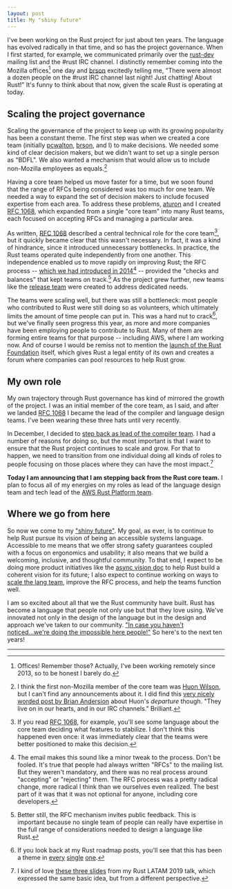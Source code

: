 ```yaml
---
layout: post
title: My "shiny future"
---
```


I've been working on the Rust project for just about ten years. The language has evolved radically in that time, and so has the project governance. When I first started, for example, we communicated primarily over the [rust-dev] mailing list and the #rust IRC channel. I distinctly remember coming into the Mozilla offices[^offices] one day and [brson] excitedly telling me, "There were almost a dozen people on the #rust IRC channel last night! Just chatting! About Rust!" It's funny to think about that now, given the scale Rust is operating at today.

## Scaling the project governance

Scaling the governance of the project to keep up with its growing popularity has been a constant theme. The first step was when we created a core team (initially [pcwalton], [brson], and I) to make decisions. We needed some kind of clear decision makers, but we didn't want to set up a single person as "BDFL". We also wanted a mechanism that would allow us to include non-Mozilla employees as equals.[^huonw] 

Having a core team helped us move faster for a time, but we soon found that the range of RFCs being considered was too much for one team. We needed a way to expand the set of decision makers to include focused expertise from each area. To address these problems, [aturon] and I created [RFC 1068], which expanded from a single "core team" into many Rust teams, each focused on accepting RFCs and managing a particular area.

[^huonw]: I think the first non-Mozilla member of the core team was [Huon Wilson], but I can't find any announcements about it. I did find this [very nicely worded post by Brian Andersion][3784] about Huon's *departure* though. "They live on in our hearts, and in our IRC channels." Brilliant.

[Huon Wilson]: https://huonw.github.io/
[3784]: https://internals.rust-lang.org/t/rust-team-alumni/3784

As written, [RFC 1068] described a central technical role for the core team[^feature], but it quickly became clear that this wasn't necessary. In fact, it was a kind of hindrance, since it introduced unnecessary bottlenecks. In practice, the Rust teams operated quite independently from one another. This independence enabled us to move rapidly on improving Rust; the RFC process -- [which we had introduced in 2014][RFC][^rfc] -- provided the "checks and balances" that kept teams on track.[^pub] As the project grew further, new teams like the [release team] were created to address dedicated needs.

[release team]: https://internals.rust-lang.org/t/announcing-the-release-team/6561

[^pub]: Better still, the RFC mechanism invites public feedback. This is important because no single team of people can really have expertise in the full range of considerations needed to design a language like Rust.

[dropbox]: https://dropbox.tech/infrastructure/rewriting-the-heart-of-our-sync-engine

The teams were scaling well, but there was still a bottleneck: most people who contributed to Rust were still doing so as volunteers, which ultimately limits the amount of time people can put in. This was a hard nut to crack[^nut], but we've finally seen progress this year, as more and more companies have been employing people to contribute to Rust. Many of them are forming entire teams for that purpose -- including AWS, where I am working now. And of course I would be remiss not to mention the [launch of the Rust Foundation][rf1] itself, which gives Rust a legal entity of its own and creates a forum where companies can pool resources to help Rust grow.

## My own role

My own trajectory through Rust governance has kind of mirrored the growth of the project. I was an initial member of the core team, as I said, and after we landed [RFC 1068] I became the lead of the compiler and language design teams. I've been wearing these three hats until very recently. 

In December, I decided to [step back as lead of the compiler team](https://smallcultfollowing.com/babysteps/blog/2020/12/11/rotating-the-compiler-team-leads/). I had a number of reasons for doing so, but the most important is that I want to ensure that the Rust project continues to scale and grow. For that to happen, we need to transition from one individual doing all kinds of roles to people focusing on those places where they can have the most impact.[^latam]

**Today I am announcing that I am stepping back from the Rust core team.** I plan to focus all of my energies on my roles as lead of the language design team and tech lead of the [AWS Rust Platform team][awsblog]. 

## Where we go from here

So now we come to my ["shiny future"][sf]. My goal, as ever, is to continue to help Rust pursue its vision of being an accessible systems language. Accessible to me means that we offer strong safety guarantees coupled with a focus on ergonomics and usability; it also means that we build a welcoming, inclusive, and thoughtful community. To that end, I expect to be doing more product initiatives like the [async vision doc] to help Rust build a coherent vision for its future; I also expect to continue working on ways to [scale the lang team], improve the RFC process, and help the teams function well.

I am so excited about all that we the Rust community have built. Rust has become a language that people not only use but that they love using. We've innovated not only in the design of the language but in the design and approach we've taken to our community. ["In case you haven't noticed...we're doing the impossible here people!"][impossible] So here's to the next ten years!

---

[^feature]: If you read [RFC 1068], for example, you'll see some language about the core team deciding what features to stabilize. I don't think this happened even once: it was immediately clear that the teams were better positioned to make this decision.

[rotation]: https://smallcultfollowing.com/babysteps/blog/2020/12/11/rotating-the-compiler-team-leads/

[^nut]: If you look back at my Rust roadmap posts, you'll see that this has been a theme in [every][] [single][] [one][].

[problems]: https://smallcultfollowing.com/babysteps/blog/2020/01/09/towards-a-rust-foundation/
[AWS]: https://smallcultfollowing.com/babysteps/blog/2020/12/30/the-more-things-change/
[every]: https://smallcultfollowing.com/babysteps/blog/2018/01/09/rust2018/
[single]: https://smallcultfollowing.com/babysteps/blog/2019/01/07/rust-in-2019-focus-on-sustainability/
[one]: https://smallcultfollowing.com/babysteps/blog/2019/12/02/rust-2020/#many-are-stronger-than-one
[tenets]: https://aws.amazon.com/blogs/opensource/how-our-aws-rust-team-will-contribute-to-rusts-future-successes/


[^latam]: I kind of love [these three slides](https://nikomatsakis.github.io/rust-latam-2019/#109) from my Rust LATAM 2019 talk, which expressed the same basic idea, but from a different perspective.

[scale the lang team]: https://github.com/rust-lang/lang-team/blob/master/design-meeting-minutes/2021-03-24-lang-team-organization.md

[impossible]: https://nikomatsakis.github.io/rust-latam-2019/#101

[sf]: https://rust-lang.github.io/wg-async-foundations/vision/shiny_future.html

[async vision doc]: https://blog.rust-lang.org/2021/03/18/async-vision-doc.html

[path to membership]: https://blog.rust-lang.org/inside-rust/2020/07/09/lang-team-path-to-membership.html

[rfc2229]: https://github.com/rust-lang/project-rfc-2229

[^aws]: Oh yeah, I [joined AWS] somewhere along the way, too.

[joined AWS]: https://smallcultfollowing.com/babysteps/blog/2020/12/30/the-more-things-change/

[awsblog]: https://aws.amazon.com/blogs/opensource/how-our-aws-rust-team-will-contribute-to-rusts-future-successes/

[lib]: https://smallcultfollowing.com/babysteps/blog/2020/04/09/libraryification/

[rf0]: https://smallcultfollowing.com/babysteps/blog/2020/01/09/towards-a-rust-foundation/

[rf1]: https://foundation.rust-lang.org/posts/2021-02-08-hello-world/

[^precore]: [dherman] was the one who suggested naming a formal core team. Before that, I think we didn't have a clear set of folks who decided what to do and what not to do. Very [Tyranny of Structurelessness][tyranny].

[^rfc]: The email makes this sound like a minor tweak to the process. Don't be fooled. It's true that people had always written "RFCs" to the mailing list. But they weren't mandatory, and there was no real process around "accepting" or "rejecting" them. The RFC process was a pretty radical change, more radical I think than we ourselves even realized. The best part of it was that it was not optional for anyone, including core developers.

[tyranny]: https://en.wikipedia.org/wiki/The_Tyranny_of_Structurelessness

[dherman]: https://github.com/dherman

[RFC 1068]: https://rust-lang.github.io/rfcs/1068-rust-governance.html

[RFC]: https://mail.mozilla.org/pipermail/rust-dev/2014-March/008973.html

[compiler]: https://www.rust-lang.org/governance/teams/compiler

[language design]: https://www.rust-lang.org/governance/teams/lang

[stepped back from the core team]: https://internals.rust-lang.org/t/aturon-retires-from-the-core-team-but-not-from-rust/9392/3

[^offices]: Offices! Remember those? Actually, I've been working remotely since 2013, so to be honest I barely do.

[brson]: https://github.com/brson

[aturon]: https://github.com/aturon

[pcwalton]: https://github.com/pcwalton

[rust-dev]: https://mail.mozilla.org/pipermail/rust-dev/


